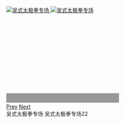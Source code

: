 <script>
$(function(){   
		$('.cycle').cycle({
	        fx:      'fadeZoom', 
	        pager:   '#cycle_pager' 
	    });  
	    
	    $('#slideshow').cycle({ 
		    fx:     'scrollHorz', 
		    prev:   '#prev', 
		    next:   '#next',  
		    timeout: 1000
		});

}); 
</script>
<style>
#cycle_pager a{float:left;width: 18px;height: 20px;line-height: 20px;background: #666;text-align: center;cursor: pointer;color: white;margin-right: 2px;}
#cycle_pager a.activeSlide{background:#F70}
#cycle_pager {position: relative;z-index:9000;top:205px;float:right;margin-right: 9px;margin-top: 3px;}
.cycle{position: absolute;} 
.cycle_title{position: relative;top: 231px;	left: 0;filter: alpha(opacity=40);opacity: 0.4;	background: black;	height: 25px;	line-height:25px;	width:300px;color:#fff;z-index:1000;}
.cycle span{position: absolute;	bottom: 6px;left: 20px;	font-size: 14px;color: white;}
.cycle span,#cycle_pager{overflow:hidden; }
</style>
<div  style="width: 300px; height: 258px;  ">
	<div class="cycle" style="width: 300px; height: 258px; overflow:hidden;"> 			  
			<a href="/posts/37" target="_blank" >
				<img class="index_img" src="http://img.553300.com:88/img/allimg/1106/110601215642-0.jpg" title="吴式太极拳专场">
				<span>吴式太极拳专场</span>
			</a> 
				<a href="/posts/37" target="_blank" >
				<img class="index_img" src="http://hiphotos.baidu.com/layuedemei/pic/item/eec3852a1438785cd52af169.jpg" title="吴式太极拳专场">
				<span>吴式太极拳专场22</span>
			</a> 
	</div>
	<div class="cycle_title"></div>
	<div id="cycle_pager"> </div> 
</div>


<div class="nav"><a id="prev" href="#" style="display: inline; ">Prev</a> <a id="next" href="#" style="display: inline; ">Next</a></div>
<div id="slideshow" class="pics"> 
   <span>吴式太极拳专场</span>
   <span>吴式太极拳专场22</span>
</div> 